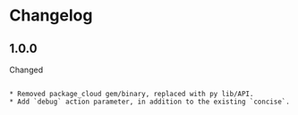 Changelog
=========

1.0.0
-----

Changed
~~~~~~~

* Removed package_cloud gem/binary, replaced with py lib/API.
* Add `debug` action parameter, in addition to the existing `concise`.
